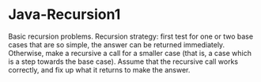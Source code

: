 # Java-Recursion1
Basic recursion problems. Recursion strategy: first test for one or two base cases that are so simple, 
the answer can be returned immediately. Otherwise, make a recursive a call for a smaller case (that is, a case 
which is a step towards the base case). Assume that the recursive call works correctly, and fix up what it returns 
to make the answer.
